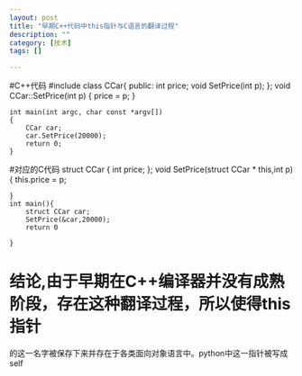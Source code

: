 ```yaml
---
layout: post
title: "早期C++代码中this指针与C语言的翻译过程"
description: ""
category: [技术]
tags: []

---
```


#C++代码
	#include <iostream>
	class CCar{
	public:
		int price;
		void SetPrice(int p);
	};
	void CCar::SetPrice(int p)
	{
		price = p;
	}

	int main(int argc, char const *argv[])
	{
		CCar car;
		car.SetPrice(20000);
		return 0;
	}

#对应的C代码
	struct CCar
	{
		int price;
	};
	void SetPrice(struct CCar * this,int p){
		this.price = p;

	}
	int main(){
		struct CCar car;
		SetPrice(&car,20000);
		return 0

	}
# 结论,由于早期在C++编译器并没有成熟阶段，存在这种翻译过程，所以使得this指针
的这一名字被保存下来并存在于各类面向对象语言中。python中这一指针被写成self
